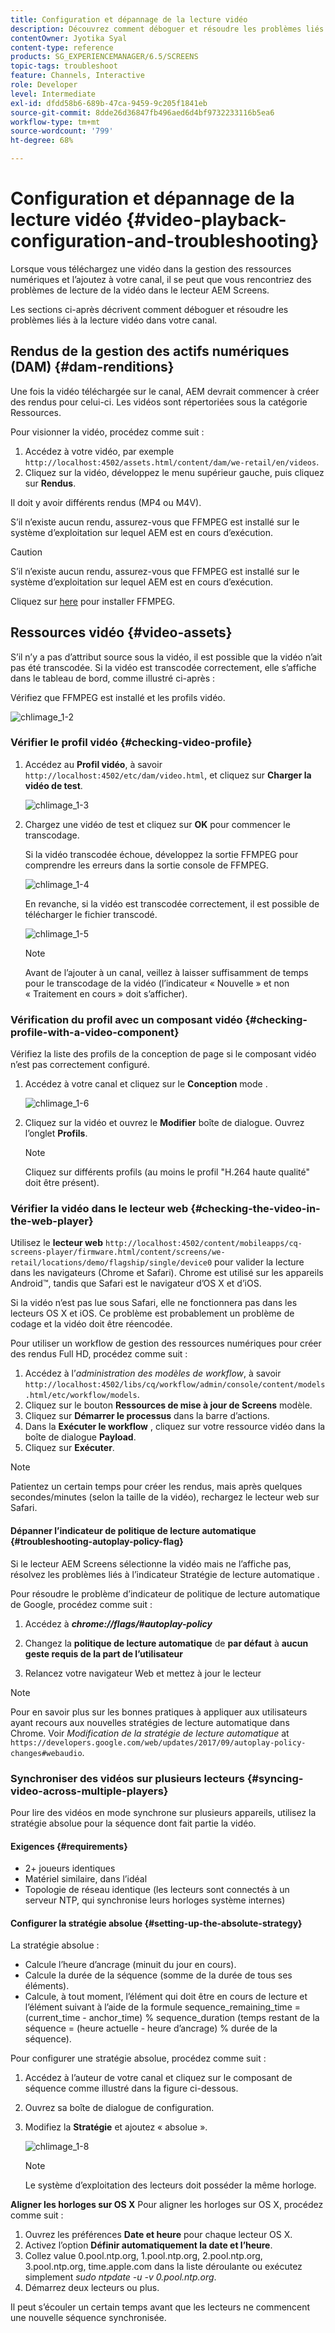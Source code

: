 ```yaml
---
title: Configuration et dépannage de la lecture vidéo
description: Découvrez comment déboguer et résoudre les problèmes liés à la lecture vidéo dans votre canal pour AEM Screens.
contentOwner: Jyotika Syal
content-type: reference
products: SG_EXPERIENCEMANAGER/6.5/SCREENS
topic-tags: troubleshoot
feature: Channels, Interactive
role: Developer
level: Intermediate
exl-id: dfdd58b6-689b-47ca-9459-9c205f1841eb
source-git-commit: 8dde26d36847fb496aed6d4bf9732233116b5ea6
workflow-type: tm+mt
source-wordcount: '799'
ht-degree: 68%

---
```


# Configuration et dépannage de la lecture vidéo {#video-playback-configuration-and-troubleshooting}

Lorsque vous téléchargez une vidéo dans la gestion des ressources numériques et l’ajoutez à votre canal, il se peut que vous rencontriez des problèmes de lecture de la vidéo dans le lecteur AEM Screens.

Les sections ci-après décrivent comment déboguer et résoudre les problèmes liés à la lecture vidéo dans votre canal.

## Rendus de la gestion des actifs numériques (DAM) {#dam-renditions}

Une fois la vidéo téléchargée sur le canal, AEM devrait commencer à créer des rendus pour celui-ci. Les vidéos sont répertoriées sous la catégorie Ressources.

Pour visionner la vidéo, procédez comme suit :

1. Accédez à votre vidéo, par exemple `http://localhost:4502/assets.html/content/dam/we-retail/en/videos`.
1. Cliquez sur la vidéo, développez le menu supérieur gauche, puis cliquez sur **Rendus**.

Il doit y avoir différents rendus (MP4 ou M4V).

S’il n’existe aucun rendu, assurez-vous que FFMPEG est installé sur le système d’exploitation sur lequel AEM est en cours d’exécution.

>[!CAUTION]
>
>S’il n’existe aucun rendu, assurez-vous que FFMPEG est installé sur le système d’exploitation sur lequel AEM est en cours d’exécution.
>
>Cliquez sur [here](https://www.ffmpeg.org/download.html) pour installer FFMPEG.

## Ressources vidéo {#video-assets}

S’il n’y a pas d’attribut source sous la vidéo, il est possible que la vidéo n’ait pas été transcodée. Si la vidéo est transcodée correctement, elle s’affiche dans le tableau de bord, comme illustré ci-après :

Vérifiez que FFMPEG est installé et les profils vidéo.

![chlimage_1-2](assets/chlimage_1-2.png)

### Vérifier le profil vidéo {#checking-video-profile}

1. Accédez au **Profil vidéo**, à savoir `http://localhost:4502/etc/dam/video.html`, et cliquez sur **Charger la vidéo de test**.

   ![chlimage_1-3](assets/chlimage_1-3.png)

1. Chargez une vidéo de test et cliquez sur **OK** pour commencer le transcodage.

   Si la vidéo transcodée échoue, développez la sortie FFMPEG pour comprendre les erreurs dans la sortie console de FFMPEG.

   ![chlimage_1-4](assets/chlimage_1-4.png)

   En revanche, si la vidéo est transcodée correctement, il est possible de télécharger le fichier transcodé.

   ![chlimage_1-5](assets/chlimage_1-5.png)

   >[!NOTE]
   >
   >Avant de l’ajouter à un canal, veillez à laisser suffisamment de temps pour le transcodage de la vidéo (l’indicateur « Nouvelle » et non « Traitement en cours » doit s’afficher).

### Vérification du profil avec un composant vidéo {#checking-profile-with-a-video-component}

Vérifiez la liste des profils de la conception de page si le composant vidéo n’est pas correctement configuré.

1. Accédez à votre canal et cliquez sur le **Conception** mode .

   ![chlimage_1-6](assets/chlimage_1-6.png)

1. Cliquez sur la vidéo et ouvrez le **Modifier** boîte de dialogue. Ouvrez l’onglet **Profils**.

   >[!NOTE]
   >Cliquez sur différents profils (au moins le profil &quot;H.264 haute qualité&quot; doit être présent).

### Vérifier la vidéo dans le lecteur web {#checking-the-video-in-the-web-player}

Utilisez le **lecteur web** `http://localhost:4502/content/mobileapps/cq-screens-player/firmware.html/content/screens/we-retail/locations/demo/flagship/single/device0` pour valider la lecture dans les navigateurs (Chrome et Safari). Chrome est utilisé sur les appareils Android™, tandis que Safari est le navigateur d’OS X et d’iOS.

Si la vidéo n’est pas lue sous Safari, elle ne fonctionnera pas dans les lecteurs OS X et iOS. Ce problème est probablement un problème de codage et la vidéo doit être réencodée.

Pour utiliser un workflow de gestion des ressources numériques pour créer des rendus Full HD, procédez comme suit :

1. Accédez à l’*administration des modèles de workflow*, à savoir `http://localhost:4502/libs/cq/workflow/admin/console/content/models.html/etc/workflow/models`.
1. Cliquez sur le bouton **Ressources de mise à jour de Screens** modèle.
1. Cliquez sur **Démarrer le processus** dans la barre d’actions.
1. Dans la **Exécuter le workflow** , cliquez sur votre ressource vidéo dans la boîte de dialogue **Payload**.
1. Cliquez sur **Exécuter**.

>[!NOTE]
>
>Patientez un certain temps pour créer les rendus, mais après quelques secondes/minutes (selon la taille de la vidéo), rechargez le lecteur web sur Safari.

#### Dépanner l’indicateur de politique de lecture automatique {#troubleshooting-autoplay-policy-flag}

Si le lecteur AEM Screens sélectionne la vidéo mais ne l’affiche pas, résolvez les problèmes liés à l’indicateur Stratégie de lecture automatique .

Pour résoudre le problème d’indicateur de politique de lecture automatique de Google, procédez comme suit :

1. Accédez à ***chrome://flags/#autoplay-policy***
1. Changez la **politique de lecture automatique** de **par défaut** à **aucun geste requis de la part de l’utilisateur**

1. Relancez votre navigateur Web et mettez à jour le lecteur

>[!NOTE]
>
>Pour en savoir plus sur les bonnes pratiques à appliquer aux utilisateurs ayant recours aux nouvelles stratégies de lecture automatique dans Chrome. Voir *Modification de la stratégie de lecture automatique* at `https://developers.google.com/web/updates/2017/09/autoplay-policy-changes#webaudio`.

### Synchroniser des vidéos sur plusieurs lecteurs {#syncing-video-across-multiple-players}

Pour lire des vidéos en mode synchrone sur plusieurs appareils, utilisez la stratégie absolue pour la séquence dont fait partie la vidéo.

#### Exigences {#requirements}

* 2+ joueurs identiques
* Matériel similaire, dans l’idéal
* Topologie de réseau identique (les lecteurs sont connectés à un serveur NTP, qui synchronise leurs horloges système internes)

#### Configurer la stratégie absolue {#setting-up-the-absolute-strategy}

La stratégie absolue :

* Calcule l’heure d’ancrage (minuit du jour en cours).
* Calcule la durée de la séquence (somme de la durée de tous ses éléments).
* Calcule, à tout moment, l’élément qui doit être en cours de lecture et l’élément suivant à l’aide de la formule sequence_remaining_time = (current_time - anchor_time) % sequence_duration (temps restant de la séquence = (heure actuelle - heure d’ancrage) % durée de la séquence).

Pour configurer une stratégie absolue, procédez comme suit :

1. Accédez à l’auteur de votre canal et cliquez sur le composant de séquence comme illustré dans la figure ci-dessous.
1. Ouvrez sa boîte de dialogue de configuration.
1. Modifiez la **Stratégie** et ajoutez « absolue ».

   ![chlimage_1-8](assets/chlimage_1-8.png)

   >[!NOTE]
   >Le système d’exploitation des lecteurs doit posséder la même horloge.

**Aligner les horloges sur OS X** Pour aligner les horloges sur OS X, procédez comme suit :

1. Ouvrez les préférences **Date et heure** pour chaque lecteur OS X.
1. Activez l’option **Définir automatiquement la date et l’heure**.
1. Collez value 0.pool.ntp.org, 1.pool.ntp.org, 2.pool.ntp.org, 3.pool.ntp.org, time.apple.com dans la liste déroulante ou exécutez simplement *sudo ntpdate -u -v 0.pool.ntp.org*.
1. Démarrez deux lecteurs ou plus.

Il peut s’écouler un certain temps avant que les lecteurs ne commencent une nouvelle séquence synchronisée.
